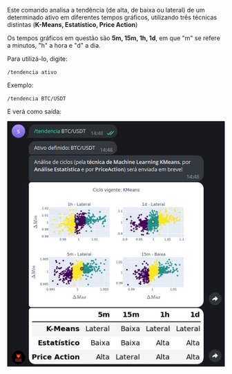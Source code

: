 Este comando analisa a tendência (de alta, de baixa ou lateral) 
de um determinado ativo em diferentes tempos gráficos, 
utilizando três técnicas distintas (**K-Means, Estatístico, Price Action**)

Os tempos gráficos em questão são **5m, 15m, 1h, 1d**, em 
que "m" se refere a minutos, "h" a hora e "d" a dia.

Para utilizá-lo, digite: 

```console
/tendencia ativo
```

Exemplo: 

```console
/tendencia BTC/USDT
```

E verá como saída: 

![](/img/tendencia.png)
